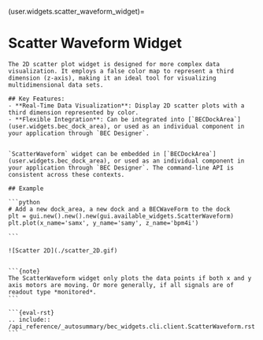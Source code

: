(user.widgets.scatter_waveform_widget)=

# Scatter Waveform Widget

````{tab} Overview
The 2D scatter plot widget is designed for more complex data visualization. It employs a false color map to represent a third dimension (z-axis), making it an ideal tool for visualizing multidimensional data sets.

## Key Features:
- **Real-Time Data Visualization**: Display 2D scatter plots with a third dimension represented by color.
- **Flexible Integration**: Can be integrated into [`BECDockArea`](user.widgets.bec_dock_area), or used as an individual component in your application through `BEC Designer`.

````

````{tab} Examples - CLI

`ScatterWaveform` widget can be embedded in [`BECDockArea`](user.widgets.bec_dock_area), or used as an individual component in your application through `BEC Designer`. The command-line API is consistent across these contexts.

## Example

```python
# Add a new dock_area, a new dock and a BECWaveForm to the dock
plt = gui.new().new().new(gui.available_widgets.ScatterWaveform)
plt.plot(x_name='samx', y_name='samy', z_name='bpm4i')

```

![Scatter 2D](./scatter_2D.gif)


```{note}
The ScatterWaveform widget only plots the data points if both x and y axis motors are moving. Or more generally, if all signals are of readout type *monitored*.
```
````

````{tab} API
```{eval-rst}  
.. include:: /api_reference/_autosummary/bec_widgets.cli.client.ScatterWaveform.rst
```
````
